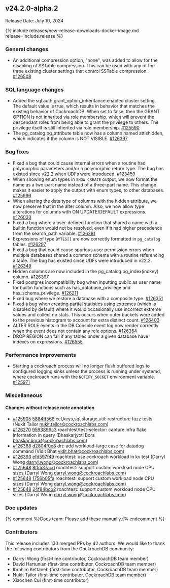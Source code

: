 ## v24.2.0-alpha.2

Release Date: July 10, 2024

{% include releases/new-release-downloads-docker-image.md release=include.release %}

<h3 id="v24-2-0-alpha-2-general-changes">General changes</h3>

- An additional compression option, "none", was added to allow for the disabling of SSTable compression. This can be used with any of the three existing cluster settings that control SSTable compression. [#126508][#126508]

<h3 id="v24-2-0-alpha-2-sql-language-changes">SQL language changes</h3>

- Added the sql.auth.grant_option_inheritance.enabled cluster setting. The default value is true, which results in behavior that matches the existing behavior of CockroachDB. When set to false, then the GRANT OPTION is not inherited via role membership, which will prevent the descendant roles from being able to grant the privilege to others. The privilege itself is still inherited via role membership. [#125590][#125590]
- The pg_catalog.pg_attribute table now has a column named attishidden, which indicates if the column is NOT VISIBLE. [#126397][#126397]

<h3 id="v24-2-0-alpha-2-bug-fixes">Bug fixes</h3>

- Fixed a bug that could cause internal errors when a routine had polymorphic parameters and/or a polymorphic return type. The bug has existed since v22.2 when UDFs were introduced. [#123459][#123459]
- When showing enum types in `SHOW CREATE` output, we now format the name as a two-part name instead of a three-part name. This change makes it easier to apply the output with enum types, to other databases. [#125996][#125996]
- When altering the data type of columns with the hidden attribute, we now preserve that in the alter column. Also, we now allow type alterations for columns with ON UPDATE/DEFAULT expressions. [#126033][#126033]
- Fixed a bug where a user-defined function that shared a name with a builtin function would not be resolved, even if it had higher precedence from the search_path variable. [#126281][#126281]
- Expressions of type `BYTES[]` are now correctly formatted in `pg_catalog` tables. [#126297][#126297]
- Fixed a bug that could cause spurious user permission errors when multiple databases shared a common schema with a routine referencing a table. The bug has existed since UDFs were introduced in v22.2. [#126349][#126349]
- Hidden columns are now included in the pg_catalog.pg_index(indkey) column. [#126397][#126397]
- Fixed postgres incompatibility bug when inputting public as user name for builtin functions such as has_database_privilege and has_schema_privilege. [#126211][#126211]
- Fixed bug where we restore a database with a composite type. [#126351][#126351]
- Fixed a bug when creating partial statistics using extremes (which is disabled by default) where it would occasionally use incorrect extreme values and collect no stats. This occurs when outer buckets were added to the previous histogram to account for extra distinct count. [#126403][#126403]
- ALTER ROLE events in the DB Console event log now render correctly when the event does not contain any role options. [#126354][#126354]
- DROP REGION can fail if any tables under a given database have indexes on expressions. [#126555][#126555]

<h3 id="v24-2-0-alpha-2-performance-improvements">Performance improvements</h3>

- Starting a cockroach process will no longer flush buffered logs to configured logging sinks unless the process is running under systemd, where cockroach runs with the `NOTIFY_SOCKET` environment variable. [#125971][#125971]

<h3 id="v24-2-0-alpha-2-miscellaneous">Miscellaneous</h3>

<h4 id="v24-2-0-alpha-2-changes-without-release-note-annotation">Changes without release note annotation</h4>

- [#125905][#125905] [5884ff568][5884ff568] ccl,keys,sql,storage,util: restructure fuzz tests (Nukit Tailor <nukit.tailor@cockroachlabs.com>)
- [#126270][#126270] [9593896c3][9593896c3] roachtest/test-selector: capture infra flake information in query (Bhaskarjyoti Bora <bhaskar.bora@cockroachlabs.com>)
- [#126368][#126368] [d2804f0e8][d2804f0e8] drt: add workload-large case for datadog command (Vidit Bhat <vidit.bhat@cockroachlabs.com>)
- [#126393][#126393] [efd597f49][efd597f49] roachtest: use cockroach workload in kv test (Darryl Wong <darryl.wong@cockroachlabs.com>)
- [#125648][#125648] [8f5537acd][8f5537acd] roachtest: support custom workload node CPU sizes (Darryl Wong <darryl.wong@cockroachlabs.com>)
- [#125648][#125648] [1756b05fa][1756b05fa] roachtest: support custom workload node CPU sizes (Darryl Wong <darryl.wong@cockroachlabs.com>)
- [#125648][#125648] [24f84bcb2][24f84bcb2] roachtest: support custom workload node CPU sizes (Darryl Wong <darryl.wong@cockroachlabs.com>)

<h3 id="v24-2-0-alpha-2-doc-updates">Doc updates</h3>

{% comment %}Docs team: Please add these manually.{% endcomment %}

<div class="release-note-contributors" markdown="1">

<h3 id="v24-2-0-alpha-2-contributors">Contributors</h3>

This release includes 130 merged PRs by 42 authors.
We would like to thank the following contributors from the CockroachDB community:

- Darryl Wong (first-time contributor, CockroachDB team member)
- David Hartunian (first-time contributor, CockroachDB team member)
- Ibrahim Kettaneh (first-time contributor, CockroachDB team member)
- Nukit Tailor (first-time contributor, CockroachDB team member)
- Xiaochen Cui (first-time contributor)

</div>

[#123459]: https://github.com/cockroachdb/cockroach/pull/123459
[#125590]: https://github.com/cockroachdb/cockroach/pull/125590
[#125648]: https://github.com/cockroachdb/cockroach/pull/125648
[#125905]: https://github.com/cockroachdb/cockroach/pull/125905
[#125971]: https://github.com/cockroachdb/cockroach/pull/125971
[#125996]: https://github.com/cockroachdb/cockroach/pull/125996
[#126033]: https://github.com/cockroachdb/cockroach/pull/126033
[#126211]: https://github.com/cockroachdb/cockroach/pull/126211
[#126270]: https://github.com/cockroachdb/cockroach/pull/126270
[#126281]: https://github.com/cockroachdb/cockroach/pull/126281
[#126297]: https://github.com/cockroachdb/cockroach/pull/126297
[#126349]: https://github.com/cockroachdb/cockroach/pull/126349
[#126351]: https://github.com/cockroachdb/cockroach/pull/126351
[#126354]: https://github.com/cockroachdb/cockroach/pull/126354
[#126368]: https://github.com/cockroachdb/cockroach/pull/126368
[#126393]: https://github.com/cockroachdb/cockroach/pull/126393
[#126397]: https://github.com/cockroachdb/cockroach/pull/126397
[#126403]: https://github.com/cockroachdb/cockroach/pull/126403
[#126508]: https://github.com/cockroachdb/cockroach/pull/126508
[#126555]: https://github.com/cockroachdb/cockroach/pull/126555
[1756b05fa]: https://github.com/cockroachdb/cockroach/commit/1756b05fa
[24f84bcb2]: https://github.com/cockroachdb/cockroach/commit/24f84bcb2
[5884ff568]: https://github.com/cockroachdb/cockroach/commit/5884ff568
[8f5537acd]: https://github.com/cockroachdb/cockroach/commit/8f5537acd
[9593896c3]: https://github.com/cockroachdb/cockroach/commit/9593896c3
[d2804f0e8]: https://github.com/cockroachdb/cockroach/commit/d2804f0e8
[efd597f49]: https://github.com/cockroachdb/cockroach/commit/efd597f49
